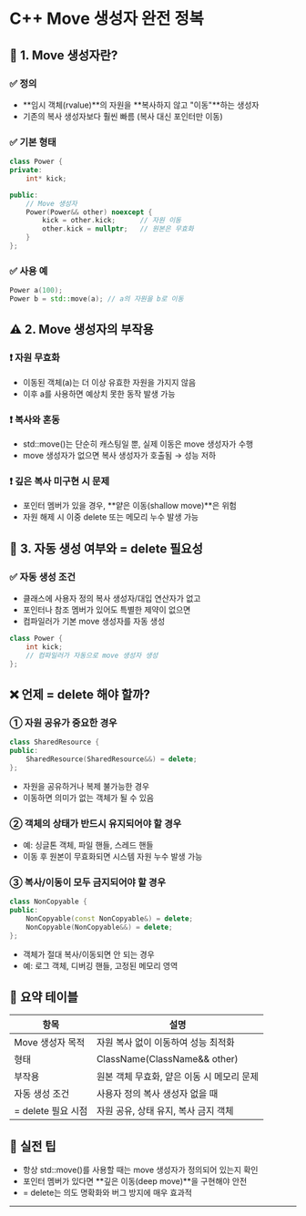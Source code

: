 # C++ Move 생성자 완전 정복

## 📌 1. Move 생성자란?
### ✅ 정의
- **임시 객체(rvalue)**의 자원을 **복사하지 않고 "이동"**하는 생성자
- 기존의 복사 생성자보다 훨씬 빠름 (복사 대신 포인터만 이동)
### ✅ 기본 형태
```cpp
class Power {
private:
    int* kick;

public:
    // Move 생성자
    Power(Power&& other) noexcept {
        kick = other.kick;      // 자원 이동
        other.kick = nullptr;   // 원본은 무효화
    }
};
```

### ✅ 사용 예
```cpp
Power a(100);
Power b = std::move(a); // a의 자원을 b로 이동
```


## ⚠️ 2. Move 생성자의 부작용
### ❗ 자원 무효화
- 이동된 객체(a)는 더 이상 유효한 자원을 가지지 않음
- 이후 a를 사용하면 예상치 못한 동작 발생 가능
### ❗ 복사와 혼동
- std::move()는 단순히 캐스팅일 뿐, 실제 이동은 move 생성자가 수행
- move 생성자가 없으면 복사 생성자가 호출됨 → 성능 저하
### ❗ 깊은 복사 미구현 시 문제
- 포인터 멤버가 있을 경우, **얕은 이동(shallow move)**은 위험
- 자원 해제 시 이중 delete 또는 메모리 누수 발생 가능

## 🧠 3. 자동 생성 여부와 = delete 필요성
### ✅ 자동 생성 조건
- 클래스에 사용자 정의 복사 생성자/대입 연산자가 없고
- 포인터나 참조 멤버가 있어도 특별한 제약이 없으면
- 컴파일러가 기본 move 생성자를 자동 생성
```cpp
class Power {
    int kick;
    // 컴파일러가 자동으로 move 생성자 생성
};
```


## ❌ 언제 = delete 해야 할까?
### ① 자원 공유가 중요한 경우
```cpp
class SharedResource {
public:
    SharedResource(SharedResource&&) = delete;
};
```

- 자원을 공유하거나 복제 불가능한 경우
- 이동하면 의미가 없는 객체가 될 수 있음
### ② 객체의 상태가 반드시 유지되어야 할 경우
- 예: 싱글톤 객체, 파일 핸들, 스레드 핸들
- 이동 후 원본이 무효화되면 시스템 자원 누수 발생 가능
### ③ 복사/이동이 모두 금지되어야 할 경우
```cpp
class NonCopyable {
public:
    NonCopyable(const NonCopyable&) = delete;
    NonCopyable(NonCopyable&&) = delete;
};
```

- 객체가 절대 복사/이동되면 안 되는 경우
- 예: 로그 객체, 디버깅 핸들, 고정된 메모리 영역

## 🧩 요약 테이블
| 항목 | 설명 |
|------|------------------------------------------| 
| Move 생성자 목적 | 자원 복사 없이 이동하여 성능 최적화 | 
| 형태 | ClassName(ClassName&& other) | 
| 부작용 | 원본 객체 무효화, 얕은 이동 시 메모리 문제 | 
| 자동 생성 조건 | 사용자 정의 복사 생성자 없을 때 | 
| = delete 필요 시점 | 자원 공유, 상태 유지, 복사 금지 객체 | 



## 🎯 실전 팁
- 항상 std::move()를 사용할 때는 move 생성자가 정의되어 있는지 확인
- 포인터 멤버가 있다면 **깊은 이동(deep move)**을 구현해야 안전
- = delete는 의도 명확화와 버그 방지에 매우 효과적

----
